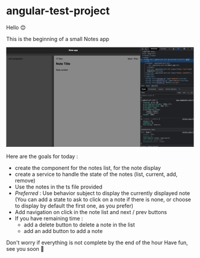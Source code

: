 # angular-test-project

Hello 😊

This is the beginning of a small Notes app

![Note app screenshot](https://github.com/Yexan/angular-test-project/blob/main/notes.png)

Here are the goals for today :
+ create the component for the notes list, for the note display
+ create a service to handle the state of the notes (list, current, add, remove)
+ Use the notes in the ts file provided
+ *Preferred* : Use behavior subject to display the currently displayed note (You can add a state to ask to click on a note if there is none, or choose to display by default the first one, as you prefer)
+ Add navigation on click in the note list and next / prev buttons
+ If you have remaining time :
  - add a delete button to delete a note in the list
  - add an add button to add a note


Don't worry if everything is not complete by the end of the hour
Have fun, see you soon 🎉
